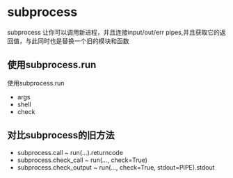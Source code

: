 # subprocess
subprocess 让你可以调用新进程，并且连接input/out/err pipes,并且获取它的返回值，与此同时也是替换一个旧的模块和函数


## 使用subprocess.run

使用subprocess.run

+ args
+ shell
+ check


## 对比subprocess的旧方法

+ subprocess.call ~ run(…).returncode
+ subprocess.check_call ~ run(…, check=True)
+ subprocess.check_output ~ run(..., check=True, stdout=PIPE).stdout

